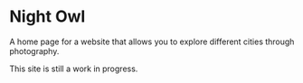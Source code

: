 # Night Owl

A home page for a website that allows you to explore different cities through photography. 

This site is still a work in progress. 